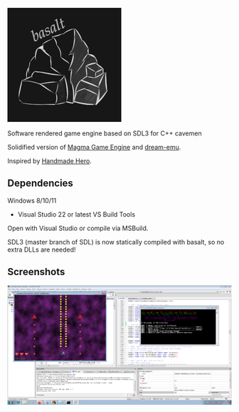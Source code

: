 ![basalt](misc/logo_small.png)


Software rendered game engine based on SDL3 for C++ cavemen

Solidified version of [Magma Game Engine](https://github.com/bramtechs/RaylibMagmaEngine) and [dream-emu](https://github.com/bramtechs/dream-emu).

Inspired by [Handmade Hero](https://handmadehero.org/).

## Dependencies

Windows 8/10/11
- Visual Studio 22 or latest VS Build Tools

Open with Visual Studio or compile via MSBuild.

SDL3 (master branch of SDL) is now statically compiled with basalt, so no extra DLLs are needed!

## Screenshots

![Preview](screenshots/windows7_2.PNG)
